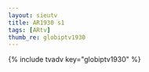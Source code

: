 ```yaml
--- 
layout: sieutv
title: AR1930 s1
tags: [ARtv]
thumb_re: globiptv1930
---
```

{% include tvadv key="globiptv1930" %} 
